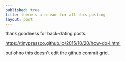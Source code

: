 ```yaml
---
published: true
title: there's a reason for all this posting
layout: post
---
```

thank goodness for back-dating posts.

<p><a href="https://tinypressco.github.io/2015/10/20/how-do-i.html">https://tinypressco.github.io/2015/10/20/how-do-i.html</a>

but ohno this doesn't edit the github commit grid.